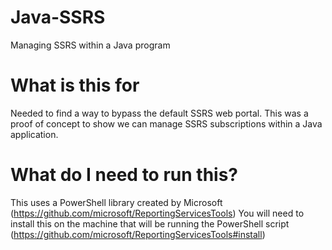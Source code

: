 # Java-SSRS
Managing SSRS within a Java program

# What is this for
Needed to find a way to bypass the default SSRS web portal. This was a proof of concept to show we can manage SSRS subscriptions within a Java application.

# What do I need to run this?
This uses a PowerShell library created by Microsoft (https://github.com/microsoft/ReportingServicesTools)
You will need to install this on the machine that will be running the PowerShell script (https://github.com/microsoft/ReportingServicesTools#install)
